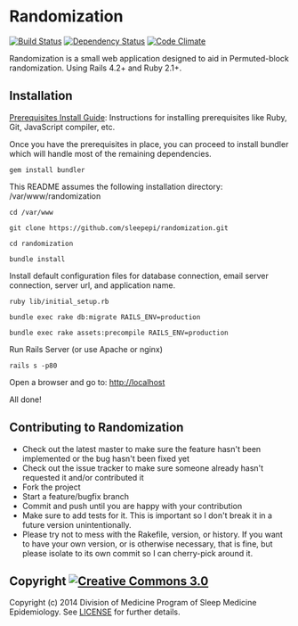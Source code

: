 # Randomization

[![Build Status](https://travis-ci.org/sleepepi/randomization.svg?branch=master)](https://travis-ci.org/sleepepi/randomization)
[![Dependency Status](https://gemnasium.com/sleepepi/randomization.svg)](https://gemnasium.com/sleepepi/randomization)
[![Code Climate](https://codeclimate.com/github/sleepepi/randomization/badges/gpa.svg)](https://codeclimate.com/github/sleepepi/randomization)

Randomization is a small web application designed to aid in Permuted-block randomization. Using Rails 4.2+ and Ruby 2.1+.

## Installation

[Prerequisites Install Guide](https://github.com/remomueller/documentation): Instructions for installing prerequisites like Ruby, Git, JavaScript compiler, etc.

Once you have the prerequisites in place, you can proceed to install bundler which will handle most of the remaining dependencies.

```
gem install bundler
```

This README assumes the following installation directory: /var/www/randomization

```
cd /var/www

git clone https://github.com/sleepepi/randomization.git

cd randomization

bundle install
```

Install default configuration files for database connection, email server connection, server url, and application name.

```
ruby lib/initial_setup.rb

bundle exec rake db:migrate RAILS_ENV=production

bundle exec rake assets:precompile RAILS_ENV=production
```

Run Rails Server (or use Apache or nginx)

```
rails s -p80
```

Open a browser and go to: [http://localhost](http://localhost)

All done!

## Contributing to Randomization

* Check out the latest master to make sure the feature hasn't been implemented or the bug hasn't been fixed yet
* Check out the issue tracker to make sure someone already hasn't requested it and/or contributed it
* Fork the project
* Start a feature/bugfix branch
* Commit and push until you are happy with your contribution
* Make sure to add tests for it. This is important so I don't break it in a future version unintentionally.
* Please try not to mess with the Rakefile, version, or history. If you want to have your own version, or is otherwise necessary, that is fine, but please isolate to its own commit so I can cherry-pick around it.

## Copyright [![Creative Commons 3.0](http://i.creativecommons.org/l/by-nc-sa/3.0/80x15.png)](http://creativecommons.org/licenses/by-nc-sa/3.0)

Copyright (c) 2014 Division of Medicine Program of Sleep Medicine Epidemiology. See [LICENSE](https://github.com/sleepepi/randomization/blob/master/LICENSE) for further details.
